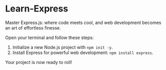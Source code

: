 # Learn-Express
Master Express.js: where code meets cool, and web development becomes an art of effortless finesse.

Open your terminal and follow these steps:

1. Initialize a new Node.js project with `npm init -y`.
2. Install Express for powerful web development: `npm install express`.

Your project is now ready to roll!
